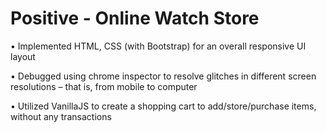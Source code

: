 # Positive - Online Watch Store

•	Implemented HTML, CSS (with Bootstrap) for an overall responsive UI layout

•	Debugged using chrome inspector to resolve glitches in different screen resolutions – that is, from mobile to computer

•	Utilized VanillaJS to create a shopping cart to add/store/purchase items, without any transactions

